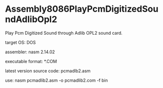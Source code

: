 # Assembly8086PlayPcmDigitizedSoundAdlibOpl2
Play Pcm Digitized Sound through Adlib OPL2 sound card.

target OS: DOS

assembler: nasm 2.14.02

executable format: *.COM

latest version source code: pcmadlb2.asm

use: nasm pcmadlib2.asm -o pcmadlib2.com -f bin

